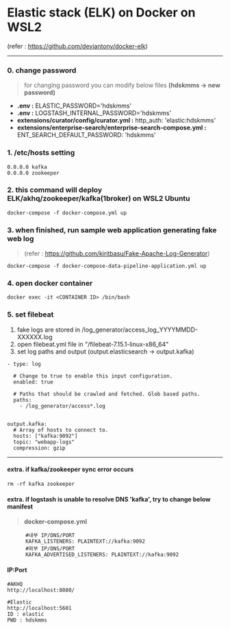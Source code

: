 # Elastic stack (ELK) on Docker on WSL2
(refer : https://github.com/deviantony/docker-elk)

------------------------

### 0. change password

> for changing password you can modify below files <b>(hdskmms -> new password)</b>
* <b>.env :</b> ELASTIC_PASSWORD='hdskmms' 
* <b>.env :</b> LOGSTASH_INTERNAL_PASSWORD='hdskmms'
* <b>extensions/curator/config/curator.yml :</b> http_auth: 'elastic:hdskmms'
* <b>extensions/enterprise-search/enterprise-search-compose.yml :</b> ENT_SEARCH_DEFAULT_PASSWORD: 'hdskmms'

  
### 1. /etc/hosts setting

```
0.0.0.0 kafka
0.0.0.0 zookeeper
```


### 2. this command will deploy ELK/akhq/zookeeper/kafka(1broker) on WSL2 Ubuntu


```
docker-compose -f docker-compose.yml up
```

### 3. when finished, run sample web application generating fake web log

> (refer : https://github.com/kiritbasu/Fake-Apache-Log-Generator)

```
docker-compose -f docker-compose-data-pipeline-application.yml up
```

### 4. open docker container 
```
docker exec -it <CONTAINER ID> /bin/bash
```

### 5. set filebeat

1) fake logs are stored in /log_generator/access_log_YYYYMMDD-XXXXXX.log
2) open filebeat.yml file in "/filebeat-7.15.1-linux-x86_64"
3) set log paths and output (output.elasticsearch -> output.kafka)

```
- type: log

  # Change to true to enable this input configuration.
  enabled: true

  # Paths that should be crawled and fetched. Glob based paths.
  paths:
    - /log_generator/access*.log


output.kafka:
  # Array of hosts to connect to.
  hosts: ["kafka:9092"]
  topic: "webapp-logs"
  compression: gzip
```


-------------------------------------------


#### extra. if kafka/zookeeper sync error occurs 

```
rm -rf kafka zookeeper
```

#### extra. if logstash is unable to resolve DNS 'kafka', try to change below manifest

> <b>docker-compose.yml</b>
```
      #내부 IP/DNS/PORT
      KAFKA_LISTENERS: PLAINTEXT://kafka:9092
      #외부 IP/DNS/PORT
      KAFKA_ADVERTISED_LISTENERS: PLAINTEXT://kafka:9092          
```

#### IP:Port
```
#AKHQ
http://localhost:8080/

#Elastic
http://localhost:5601
ID : elastic
PWD : hdskmms
```
